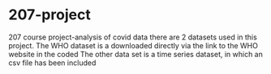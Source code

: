 # 207-project
207 course project-analysis of covid data
there are 2 datasets used in this project. The WHO dataset is a downloaded directly via the link to the WHO website in the coded
The other data set is a time series dataset, in which an csv file has been included


